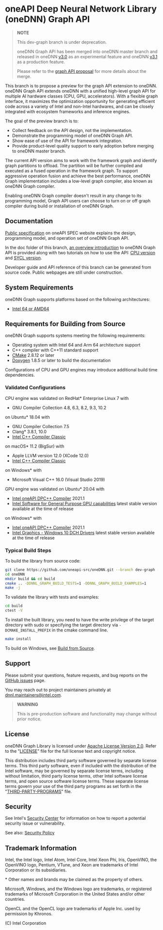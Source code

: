 oneAPI Deep Neural Network Library (oneDNN) Graph API
===========================================

> **NOTE**
>
> This dev-graph branch is under deprecation.
>
> oneDNN Graph API has been merged into oneDNN master branch and released in
> oneDNN [v3.0](https://github.com/oneapi-src/oneDNN/releases/tag/v3.0) as an
> experimental feature and oneDNN
> [v3.1](https://github.com/oneapi-src/oneDNN/releases/tag/v3.1) as a production
> feature.
>
> Please refer to the [graph API
> proposal](https://github.com/oneapi-src/oneDNN/tree/rfcs/rfcs/20220711-graph-api)
> for more details about the merge.

This branch is to propose a preview for the graph API extension to oneDNN.
oneDNN Graph API extends oneDNN with a unified high-level graph API for multiple
AI hardware classes (CPU, GPU, accelerators). With a flexible graph interface,
it maximizes the optimization opportunity for generating efficient code across a
variety of Intel and non-Intel hardwares, and can be closely integrated with
ecosystem frameworks and inference engines.

The goal of the preview branch is to:

* Collect feedback on the API design, not the implementation.
* Demonstrate the programming model of oneDNN Graph API.
* Show ease of use of the API for framework integration.
* Provide product-level quality support to early adoption before merging to
  oneDNN master branch.

The current API version aims to work with the framework graph and identify graph
partitions to offload. The partition will be further compiled and executed as a
fused operation in the framework graph. To support aggressive operation fusion
and achieve the best performance, oneDNN Graph implementation includes a
low-level graph compiler, also known as oneDNN Graph compiler.

Enabling oneDNN Graph compiler doesn't result in any change to its programming
model, Graph API users can choose to turn on or off graph compiler during build
or installation of oneDNN Graph.

## Documentation

[Public specification](https://spec.oneapi.com/onednn-graph/latest/index.html)
on oneAPI SPEC website explains the design, programming model, and operation set
of oneDNN Graph API.

In the doc folder of this branch, [an overview introduction](doc/README.md) to
oneDNN Graph API is provided along with two tutorials on how to use the API:
[CPU version](doc/programming_model/cpu_programming.md) and [SYCL
version](doc/programming_model/sycl_get_started.md).

Developer guide and API reference of this branch can be generated from source
code. Public webpages are still under construction.

## System Requirements

oneDNN Graph supports platforms based on the following architectures:

* [Intel 64 or AMD64](https://en.wikipedia.org/wiki/X86-64)

## Requirements for Building from Source

oneDNN Graph supports systems meeting the following requirements:

* Operating system with Intel 64 and Arm 64 architecture support
* C++ compiler with C++11 standard support
* [CMake](https://cmake.org/download/) 2.8.12 or later
* [Doxygen](http://www.doxygen.nl/download.html#srcbin) 1.8.5 or later to build
  the documentation

Configurations of CPU and GPU engines may introduce additional build time
dependencies.

### Validated Configurations

CPU engine was validated on RedHat* Enterprise Linux 7 with

* GNU Compiler Collection 4.8, 6.3, 8.2, 9.3, 10.2

on Ubuntu* 18.04 with

* GNU Compiler Collection 7.5
* Clang\* 3.8.1, 10.0
* [Intel C++ Compiler Classic](https://software.intel.com/content/www/us/en/develop/tools/oneapi/hpc-toolkit.html)

on macOS* 11.2 (BigSur) with

* Apple LLVM version 12.0 (XCode 12.0)
* [Intel C++ Compiler Classic](https://software.intel.com/content/www/us/en/develop/tools/oneapi/hpc-toolkit.html)

on Windows* with

* Microsoft Visual C++ 16.0 (Visual Studio 2019)

GPU engine was validated on Ubuntu* 20.04 with

* [Intel oneAPI DPC++ Compiler](https://software.intel.com/en-us/oneapi/dpc-compiler) 2021.1
* [Intel Software for General Purpose GPU capabilities](https://dgpu-docs.intel.com/index.html)
latest stable version available at the time of release

on Windows* with
* [Intel oneAPI DPC++ Compiler](https://software.intel.com/en-us/oneapi/dpc-compiler) 2021.1
* [Intel Graphics - Windows 10 DCH Drivers](https://downloadcenter.intel.com/download/29808/Intel-Graphics-Windows-10-DCH-Drivers)
latest stable version available at the time of release

### Typical Build Steps

To build the library from source code:

```bash
git clone https://github.com/oneapi-src/oneDNN.git --branch dev-graph --recursive
cd oneDNN
mkdir build && cd build
cmake .. -DDNNL_GRAPH_BUILD_TESTS=1 -DDNNL_GRAPH_BUILD_EXAMPLES=1
make -j
```

To validate the library with tests and examples:

```bash
cd build
ctest -V
```

To install the built library, you need to have the write privilege of the target
directory with sudo or specifying the target directory via
`-DCMAKE_INSTALL_PREFIX` in the cmake command line.

```bash
make install
```

To build on Windows, see [Build from Source](./doc/build/build.md#Windows).

## Support

Please submit your questions, feature requests, and bug reports on the
[GitHub issues](https://github.com/oneapi-src/oneDNN/issues) page.

You may reach out to project maintainers privately
at dnnl.maintainers@intel.com.

> **WARNING**
>
> This is pre-production software and functionality may change without prior
> notice.

## License

oneDNN Graph Library is licensed under [Apache License Version 2.0](LICENSE).
Refer to the "[LICENSE](LICENSE)" file for the full license text and copyright
notice.

This distribution includes third party software governed by separate license
terms. This third party software, even if included with the distribution of the
Intel software, may be governed by separate license terms, including without
limitation, third party license terms, other Intel software license terms, and
open source software license terms. These separate license terms govern your use
of the third party programs as set forth in the
"[THIRD-PARTY-PROGRAMS](THIRD-PARTY-PROGRAMS)" file.

## Security

See Intel's [Security Center](https://www.intel.com/content/www/us/en/security-center/default.html)
for information on how to report a potential security issue or vulnerability.

See also: [Security Policy](SECURITY.md)

## Trademark Information

Intel, the Intel logo, Intel Atom, Intel Core, Intel Xeon Phi, Iris, OpenVINO,
the OpenVINO logo, Pentium, VTune, and Xeon are trademarks of Intel Corporation
or its subsidiaries.

\* Other names and brands may be claimed as the property of others.

Microsoft, Windows, and the Windows logo are trademarks, or registered
trademarks of Microsoft Corporation in the United States and/or other
countries.

OpenCL and the OpenCL logo are trademarks of Apple Inc. used by permission by
Khronos.

(C) Intel Corporation

